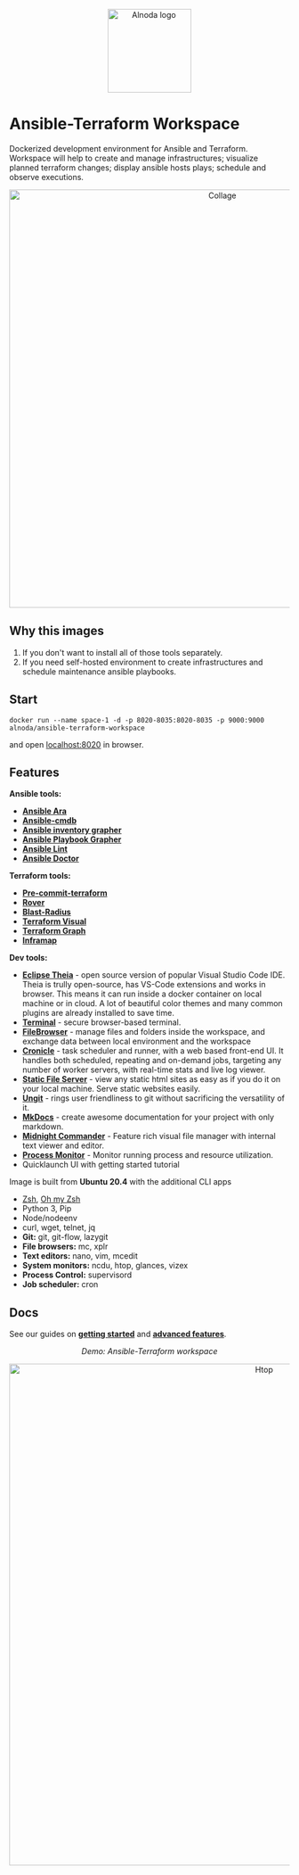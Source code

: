 <p align="center">
  <img src="https://github.com/bluxmit/alnoda-workspaces/blob/main/img/Alnoda-white.svg" alt="Alnoda logo" width="150">
</p> 

# Ansible-Terraform Workspace

Dockerized development environment for Ansible and Terraform. Workspace will help to create and manage infrastructures; 
visualize planned terraform changes; display ansible hosts plays; schedule and observe executions.

<p align="center">
  <img src="https://raw.githubusercontent.com/bluxmit/alnoda-workspaces/main/workspaces/ansible-terraform-workspace/img/ansible-terraform-wid-collage.png" alt="Collage" width="750">
</p>

## Why this images

1. If you don't want to install all of those tools separately.
2. If you need self-hosted environment to create infrastructures and schedule maintenance ansible playbooks.

## Start

```
docker run --name space-1 -d -p 8020-8035:8020-8035 -p 9000:9000 alnoda/ansible-terraform-workspace
```

and open [localhost:8020](http://localhost:8020) in browser.  

## Features

**Ansible tools:**

- [**Ansible Ara**](https://github.com/ansible-community/ara)
- [**Ansible-cmdb**](https://github.com/fboender/ansible-cmdb)
- [**Ansible inventory grapher**](https://github.com/willthames/ansible-inventory-grapher)
- [**Ansible Playbook Grapher**](https://github.com/haidaraM/ansible-playbook-grapher)
- [**Ansible Lint**](https://ansible-lint.readthedocs.io/en/latest/installing.html)
- [**Ansible Doctor**](https://ansible-doctor.geekdocs.de/)

**Terraform tools:**

- [**Pre-commit-terraform**](https://github.com/antonbabenko/pre-commit-terraform)
- [**Rover**](https://github.com/im2nguyen/rover)
- [**Blast-Radius**](https://github.com/28mm/blast-radius)
- [**Terraform Visual**](https://github.com/hieven/terraform-visual)
- [**Terraform Graph**](https://www.terraform.io/docs/cli/commands/graph.html)
- [**Inframap**](https://github.com/cycloidio/inframap)

**Dev tools:**

- [**Eclipse Theia**](https://theia-ide.org/docs/) - open source version of popular Visual Studio Code IDE. Theia is trully open-source, has 
VS-Code extensions and works in browser. This means it can run inside a docker container on local machine or in cloud. A lot of beautiful color themes and many common plugins are already installed to save time.  
- [**Terminal**](https://github.com/tsl0922/ttyd) - secure browser-based terminal.
- [**FileBrowser**](https://github.com/filebrowser/filebrowser)  - manage files and folders inside the workspace, and exchange data between local environment and the workspace
- [**Cronicle**](https://github.com/jhuckaby/Cronicle)  - task scheduler and runner, with a web based front-end UI. It handles both scheduled, repeating and on-demand jobs, targeting any number of worker servers, with real-time stats and live log viewer.
- [**Static File Server**](https://github.com/vercel/serve) - view any static html sites as easy as if you do it on your local machine. Serve static websites easily.
- [**Ungit**](https://github.com/FredrikNoren/ungit) - rings user friendliness to git without sacrificing the versatility of it.
- [**MkDocs**](https://squidfunk.github.io/mkdocs-material/)  - create awesome documentation for your project with only markdown. 
- [**Midnight Commander**](https://midnight-commander.org/)  - Feature rich visual file manager with internal text viewer and editor. 
- [**Process Monitor**](https://htop.dev/)  - Monitor running process and resource utilization. 
- Quicklaunch UI with getting started tutorial

Image is built from **Ubuntu 20.4** with the additional CLI apps

- [Zsh](https://www.zsh.org/), [Oh my Zsh](https://ohmyz.sh/)
- Python 3, Pip 
- Node/nodeenv
- curl, wget, telnet, jq
- **Git:** git, git-flow, lazygit 
- **File browsers:** mc, xplr
- **Text editors:** nano, vim, mcedit
- **System monitors:** ncdu, htop, glances, vizex
- **Process Control:** supervisord
- **Job scheduler:** cron

## Docs
See our guides on [**getting started**](docs/getting-started.md) and [**advanced features**](../ubuntu-workspace/docs/workspaces.md).

<div align="center" style="font-style: italic;">
    Demo: Ansible-Terraform workspace
</div>

<p align="center">
  <img src="https://raw.githubusercontent.com/bluxmit/alnoda-workspaces/main/workspaces/ansible-terraform-workspace/img/ansible-terraform-wid.gif" alt="Htop" width="900">
</p>
